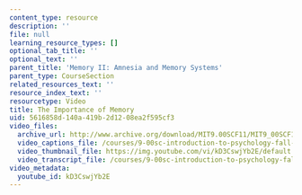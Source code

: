 ```yaml
---
content_type: resource
description: ''
file: null
learning_resource_types: []
optional_tab_title: ''
optional_text: ''
parent_title: 'Memory II: Amnesia and Memory Systems'
parent_type: CourseSection
related_resources_text: ''
resource_index_text: ''
resourcetype: Video
title: The Importance of Memory
uid: 5616858d-140a-419b-2d12-08ea2f595cf3
video_files:
  archive_url: http://www.archive.org/download/MIT9.00SCF11/MIT9_00SCF11_lec11_300k.mp4
  video_captions_file: /courses/9-00sc-introduction-to-psychology-fall-2011/e64b84da7b4d557096bcd7c32145ea33_kD3CswjYb2E.vtt
  video_thumbnail_file: https://img.youtube.com/vi/kD3CswjYb2E/default.jpg
  video_transcript_file: /courses/9-00sc-introduction-to-psychology-fall-2011/97c125c3c33ececdcbff2e444b16076f_kD3CswjYb2E.pdf
video_metadata:
  youtube_id: kD3CswjYb2E
---
```

